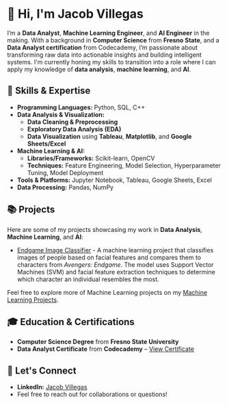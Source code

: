 # 👋 Hi, I'm Jacob Villegas

I’m a **Data Analyst**, **Machine Learning Engineer**, and **AI Engineer** in the making. With a background in **Computer Science** from **Fresno State**, and a **Data Analyst certification** from Codecademy, I’m passionate about transforming raw data into actionable insights and building intelligent systems. I'm currently honing my skills to transition into a role where I can apply my knowledge of **data analysis**, **machine learning**, and **AI**.

## 🧠 Skills & Expertise

- **Programming Languages:** Python, SQL, C++
- **Data Analysis & Visualization:**
  - **Data Cleaning & Preprocessing**
  - **Exploratory Data Analysis (EDA)**
  - **Data Visualization** using **Tableau**, **Matplotlib**, and **Google Sheets/Excel**
- **Machine Learning & AI:**
  - **Libraries/Frameworks:** Scikit-learn, OpenCV
  - **Techniques:** Feature Engineering, Model Selection, Hyperparameter Tuning, Model Deployment
- **Tools & Platforms:** Jupyter Notebook, Tableau, Google Sheets, Excel
- **Data Processing:** Pandas, NumPy

## 📚 Projects
Here are some of my projects showcasing my work in **Data Analysis**, **Machine Learning**, and **AI**:
- [Endgame Image Classifier](https://github.com/JacobV2001/Avengers-EndGame-Image-Classification) - A machine learning project that classifies images of people based on facial features and compares them to characters from *Avengers: Endgame*. The model uses Support Vector Machines (SVM) and facial feature extraction techniques to determine which character an individual resembles the most.

Feel free to explore more of Machine Learning projects on my [Machine Learning Projects](https://github.com/JacobV2001/ML-Portfolio-Guide).

## 🎓 Education & Certifications
- **Computer Science Degree** from **Fresno State University**
- **Data Analyst Certificate** from **Codecademy** – [View Certificate](https://www.codecademy.com/profiles/JacobVillegas/certificates/7dec503730a448c8b22bb251ada403f3)

## 👋 Let's Connect
- **LinkedIn:** [Jacob Villegas](https://www.linkedin.com/in/jacob-villegas-9543402ba/)
- Feel free to reach out for collaborations or questions!
